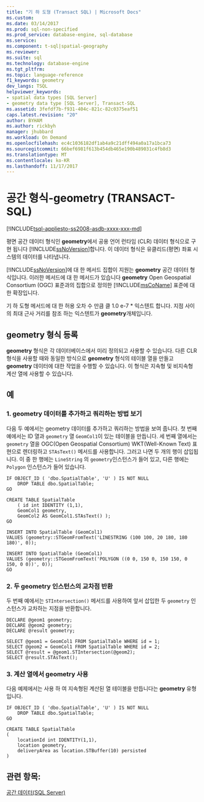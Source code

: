 ```yaml
---
title: "기 하 도형 (Transact SQL) | Microsoft Docs"
ms.custom: 
ms.date: 03/14/2017
ms.prod: sql-non-specified
ms.prod_service: database-engine, sql-database
ms.service: 
ms.component: t-sql|spatial-geography
ms.reviewer: 
ms.suite: sql
ms.technology: database-engine
ms.tgt_pltfrm: 
ms.topic: language-reference
f1_keywords: geometry
dev_langs: TSQL
helpviewer_keywords:
- spatial data types [SQL Server]
- geometry data type [SQL Server], Transact-SQL
ms.assetid: 3fefdf7b-f931-404c-821c-82c0375eaf51
caps.latest.revision: "20"
author: BYHAM
ms.author: rickbyh
manager: jhubbard
ms.workload: On Demand
ms.openlocfilehash: ec4c1036182df1ab4a9c21dff494a0a17a1bca73
ms.sourcegitcommit: 66bef6981f613b454db465e190b489031c4fb8d3
ms.translationtype: MT
ms.contentlocale: ko-KR
ms.lasthandoff: 11/17/2017
---
```

# <a name="spatial-types---geometry-transact-sql"></a>공간 형식-geometry (TRANSACT-SQL)
[!INCLUDE[tsql-appliesto-ss2008-asdb-xxxx-xxx-md](../../includes/tsql-appliesto-ss2008-asdb-xxxx-xxx-md.md)]

  평면 공간 데이터 형식인 **geometry**에서 공용 언어 런타임 (CLR) 데이터 형식으로 구현 됩니다 [!INCLUDE[ssNoVersion](../../includes/ssnoversion-md.md)]합니다. 이 데이터 형식은 유클리드(평면) 좌표 시스템의 데이터를 나타냅니다.  
  
 [!INCLUDE[ssNoVersion](../../includes/ssnoversion-md.md)]에 대 한 메서드 집합이 지원는 **geometry** 공간 데이터 형식입니다. 이러한 메서드에 대 한 메서드가 있습니다 **geometry** Open Geospatial Consortium (OGC) 표준과의 집합으로 정의한 [!INCLUDE[msCoName](../../includes/msconame-md.md)] 표준에 대 한 확장입니다.  
 
 기 하 도형 메서드에 대 한 허용 오차 수 만큼 클 1.0 e-7 * 익스텐트 합니다. 지점 사이의 최대 근사 거리를 참조 하는 익스텐트가 **geometry**개체입니다.
  
## <a name="registering-the-geometry-type"></a>geometry 형식 등록  
 **geometry** 형식은 각 데이터베이스에서 미리 정의되고 사용할 수 있습니다. 다른 CLR 형식을 사용할 때와 동일한 방식으로 **geometry** 형식의 테이블 열을 만들고 **geometry** 데이터에 대한 작업을 수행할 수 있습니다. 이 형식은 지속형 및 비지속형 계산 열에 사용할 수 있습니다.  
  
## <a name="examples"></a>예  
  
### <a name="a-showing-how-to-add-and-query-geometry-data"></a>1. geometry 데이터를 추가하고 쿼리하는 방법 보기  
 다음 두 예에서는 geometry 데이터를 추가하고 쿼리하는 방법을 보여 줍니다. 첫 번째 예에서는 ID 열과 `geometry` 열 `GeomCol1`이 있는 테이블을 만듭니다. 세 번째 열에서는 `geometry` 열을 OGC(Open Geospatial Consortium) WKT(Well-Known Text) 표현으로 렌더링하고 `STAsText()` 메서드를 사용합니다. 그러고 나면 두 개의 행이 삽입됩니다. 이 중 한 행에는 `LineString` 의 `geometry`인스턴스가 들어 있고, 다른 행에는 `Polygon` 인스턴스가 들어 있습니다.  
  
```tsql 
IF OBJECT_ID ( 'dbo.SpatialTable', 'U' ) IS NOT NULL   
    DROP TABLE dbo.SpatialTable;  
GO  
  
CREATE TABLE SpatialTable   
    ( id int IDENTITY (1,1),  
    GeomCol1 geometry,   
    GeomCol2 AS GeomCol1.STAsText() );  
GO  
  
INSERT INTO SpatialTable (GeomCol1)  
VALUES (geometry::STGeomFromText('LINESTRING (100 100, 20 180, 180 180)', 0));  
  
INSERT INTO SpatialTable (GeomCol1)  
VALUES (geometry::STGeomFromText('POLYGON ((0 0, 150 0, 150 150, 0 150, 0 0))', 0));  
GO  
```  
  
### <a name="b-returning-the-intersection-of-two-geometry-instances"></a>2. 두 geometry 인스턴스의 교차점 반환  
 두 번째 예에서는 `STIntersection()` 메서드를 사용하여 앞서 삽입한 두 `geometry` 인스턴스가 교차하는 지점을 반환합니다.  
  
```tsql  
DECLARE @geom1 geometry;  
DECLARE @geom2 geometry;  
DECLARE @result geometry;  
  
SELECT @geom1 = GeomCol1 FROM SpatialTable WHERE id = 1;  
SELECT @geom2 = GeomCol1 FROM SpatialTable WHERE id = 2;  
SELECT @result = @geom1.STIntersection(@geom2);  
SELECT @result.STAsText();  
```  
  
### <a name="c-using-geometry-in-a-computed-column"></a>3. 계산 열에서 geometry 사용  
 다음 예제에서는 사용 하 여 지속형된 계산된 열 테이블을 만듭니다는 **geometry** 유형입니다.  
  
```tsql  
IF OBJECT_ID ( 'dbo.SpatialTable', 'U' ) IS NOT NULL   
    DROP TABLE dbo.SpatialTable;  
GO  
  
CREATE TABLE SpatialTable  
(  
    locationId int IDENTITY(1,1),  
    location geometry,  
    deliveryArea as location.STBuffer(10) persisted  
)  
```  
  
## <a name="see-also"></a>관련 항목:  
  [공간 데이터&#40;SQL Server&#41;](../../relational-databases/spatial/spatial-data-sql-server.md)  
  
  
